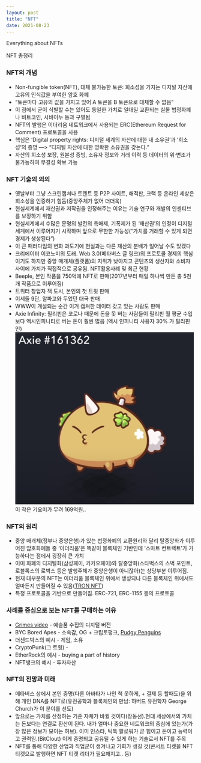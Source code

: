 ```yaml
---
layout: post
title: "NFT"
date: 2021-08-23
---
```


Everything about NFTs

NFT 총정리

### NFT의 개념
*  Non-fungible token(NFT), 대체 불가능한 토큰: 희소성을 가지는 디지털 자산에 고유의 인식값을 부여한 암호 화폐
*  “토큰마다 고유의 값을 가지고 있어 A 토큰을 B 토큰으로 대체할 수 없음”
*  이 점에서 굳이 식별할 수는 있어도 동일한 가치로 일대일 교환되는 실물 법정화폐나 비트코인, 시바이누 등과 구별됨
*  NFT의 발행은 이더리움 네트워크에서 사용되는 ERC(Ethereum Request for Comment) 프로토콜을 사용
*  핵심은 ‘Digital property rights: 디지털 세계의 자산에 대한 내 소유권’과 ‘희소성’의 증명 —> “디지털 자산에 대한 명확한 소유권을 갖는다.”
*  자산의 희소성 보장, 원본성 증빙, 소유자 정보와 거래 이력 등 데이터의 위·변조가 불가능하여 무결성 확보 가능

### NFT 기술의 의의
*  옛날부터 그냥 스크린캡쳐나 토렌트 등 P2P 사이트, 해적판, 크랙 등 온라인 세상은 희소성을 인증하기 힘듬(중앙주체가 없어 더더욱)
*  현실세계에서 재산권과 저작권을 인정해주는 이유는 기술 연구와 개발의 인센티브를 보장하기 위함
*  현실세계에서 수많은 문명의 발전의 촉매제, 기폭제가 된 ‘재산권’의 인정이 디지털세계에서 이루어지기 시작하며 앞으로 무한한 가능성(“가치를 거래할 수 있게 되면 경제가 생성된다”)
*  이 큰 패러다임의 변화 과도기에 현실과는 다른 재산의 분배가 일어날 수도 있겠다
*  크리에이터 이코노미의 도래. Web 3.0(메타버스 글 링크)의 프로토콜 경제의 핵심이기도 하지만 중앙 매개체(플랫폼)의 지위가 낮아지고 콘텐츠의 생산자와 소비자 사이에 가치가 직접적으로 공유됨.
NFT활용사례 및 최근 현황
*  Beeple, 본인 작품을 750억에 NFT로 판매(2017년부터 매일 하나씩 만든 총 5천개 작품으로 이루어짐)
*  트위터 창업자 잭 도시, 본인의 첫 트윗 판매
*  이세돌 9단, 알파고와 두었던 대국 판매
*  WWW이 개설되는 순간 이거 캡처한 데이터 갖고 있는 사람도 판매
*  Axie Infinity: 필리핀은 코로나 때문에 돈을 못 버는 사람들이 필리핀 월 평균 수입보다 엑시인피니티로 버는 돈이 훨씬 많음 (엑시 인피니티 사용자 30% 가 필리핀인)
![Axie Infinity](/images/axie.png) 이 작은 기요미가 무려 169억원..

### NFT의 원리
*  중앙 매개체(정부나 중앙은행)가 있는 법정화폐의 교환원리와 달리 탈중앙화가 이루어진 암호화폐들 중 ‘이더리움’은 똑같이 블록체인 기반인데 ‘스마트 컨트랙트’가 가능하다는 점에서 굉장히 큰 가치
*  이미 화폐의 디지털화(삼성페이, 카카오페이)와 탈중앙화(스타벅스의 스벅 포인트, 로블록스의 로벅스 등은 발행주체가 중앙은행이 아니잖아)는 상당부분 이루어짐.
*  현재 대부분의 NFT는 이더리움 블록체인 위에서 생성되나 다른 블록체인 위에서도 얼마든지 만들어질 수 있음([TRON NFT](https://dappradar.com/blog/tron-introduces-nft-standard-trc-721))
*  특정 프로토콜을 기반으로 만들어짐. ERC-721, ERC-1155 등의 프로토콜

### 사례를 중심으로 보는 NFT를 구매하는 이유
*  [Grimes video](https://niftygateway.com/itemdetail/primary/0x948b3515d81034a3c16d5393c6c155946c93c103/1) - 예술품 수집의 디지털 버전
*  BYC Bored Apes - 소속감, OG + 크립토펑크, [Pudgy Penguins](https://www.nytimes.com/2021/08/12/technology/penguin-nft-club.html)
*  더샌드박스의 예시 - 게임, 소유
*  CryptoPunk(그 트윗) - 
*  EtherRock의 예시 - buying a part of history
*  NFT뱅크의 예시 - 투자자산

### NFT의 전망과 미래
*  메타버스 상에서 본인 증명(다른 아바타가 나인 척 못하게, + 결제 등 할때도)을 위해 개인 DNA를 NFT로(유전공학과 블록체인의 만남: 하버드 유전학자 George Church가 이 분야를 선도)
*  앞으로는 가치를 산정하는 기준 자체가 바뀔 것이다(장동선).현대 세상에서의 가치는 돈보다는 연결로 환산이 된다. 내가 얼마나 중요한 네트워크의 중심에 있는가(가장 많은 정보가 모이는 허브). 이미 인스타, 틱톡 팔로워가 곧 힘이고 돈이고 능력이고 권력임.(BitClout) 이게 증명되고 공유될 수 있게 하는 기술로서 NFT를 주목
*  NFT를 통해 다양한 산업과 직업군이 생겨나고 기회가 생길 것(콘서트 티켓을 NFT 티켓으로 발행하면 NFT 티켓 리더가 필요해지고.. 등)
